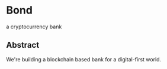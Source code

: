 # Bond
a cryptocurrency bank


## Abstract

We're building a blockchain based bank for a digital-first world. 
